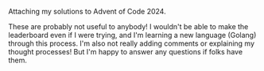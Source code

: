 Attaching my solutions to Advent of Code 2024.

These are probably not useful to anybody! I wouldn't be able to make the leaderboard even if I were trying, and I'm learning a new language (Golang) through this process. I'm also not really adding comments or explaining my thought processes! But I'm happy to answer any questions if folks have them.
